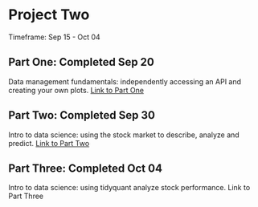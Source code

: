 # Project Two

Timeframe: Sep 15 - Oct 04 <br/>

## Part One: Completed Sep 20
Data management fundamentals: independently accessing an API and creating your own plots. [Link to Part One](p2part1.md)<br/>

## Part Two: Completed Sep 30
Intro to data science: using the stock market to describe, analyze and predict. [Link to Part Two](p2part2.md)<br/>

## Part Three: Completed Oct 04
Intro to data science: using tidyquant analyze stock performance.  Link to Part Three<br/>
